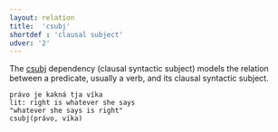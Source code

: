 ```yaml
---
layout: relation
title:  'csubj'
shortdef : 'clausal subject'
udver: '2'
---
```


The [csubj]() dependency (clausal syntactic subject) models the relation between a predicate, usually a verb, and its clausal syntactic subject. 

~~~ sdparse
právo je kakná tja víka 
lit: right is whatever she says    
"whatever she says is right"                
csubj(právo, víka)
~~~
<!-- Interlanguage links updated Po 11. listopadu 2024, 20:10:43 CET -->
